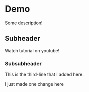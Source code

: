 # Demo

Some description!

## Subheader

Watch tutorial on youtube!

### Subsubheader
This is the third-line that I added here.

I just made one change here
